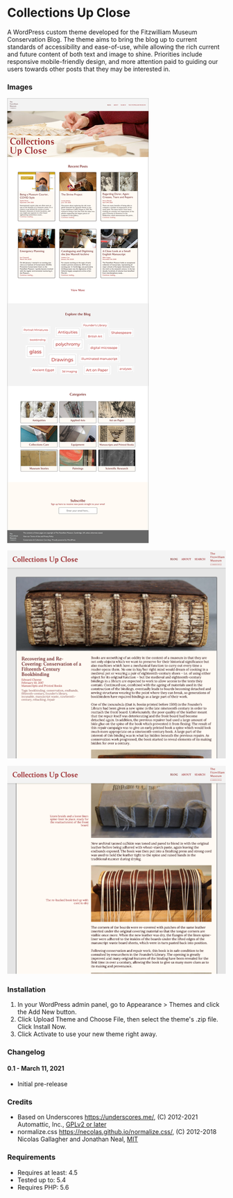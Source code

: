 # Collections Up Close
A WordPress custom theme developed for the Fitzwilliam Museum Conservation Blog. The theme aims to bring the blog up to current standards of accessibility and ease-of-use, while allowing the rich current and future content of both text and image to shine. Priorities include responsive mobile-friendly design, and more attention paid to guiding our users towards other posts that they may be interested in.

### Images
![screenshot of a wordpress blog landing page](images/wp-readme-one.jpg)

![screenshot of a wordpress blog post](images/wp-readme-two.jpg)

![screenshot of a wordpress blog about page](images/wp-readme-three.jpg)


### Installation

1. In your WordPress admin panel, go to Appearance > Themes and click the Add New button.
2. Click Upload Theme and Choose File, then select the theme's .zip file. Click Install Now.
3. Click Activate to use your new theme right away.

### Changelog

#### 0.1 - March 11, 2021
* Initial pre-release


### Credits

* Based on Underscores https://underscores.me/, (C) 2012-2021 Automattic, Inc., [GPLv2 or later](https://www.gnu.org/licenses/gpl-2.0.html)
* normalize.css https://necolas.github.io/normalize.css/, (C) 2012-2018 Nicolas Gallagher and Jonathan Neal, [MIT](https://opensource.org/licenses/MIT)

### Requirements
* Requires at least: 4.5
* Tested up to: 5.4
* Requires PHP: 5.6
